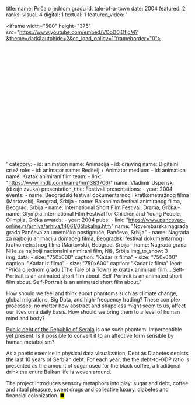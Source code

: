 title: 
    name: Priča o jednom gradu
id: tale-of-a-town
date: 2004
featured: 2
ranks:
    visual: 4
    digital: 1
    textual: 1
featured_video: '<style>.codegena{position:relative;width:100%;height:0;padding-bottom:75%;}.codegena iframe{position:absolute;top:0;left:0;width:100%;height:100%;}</style><div class="codegena"><iframe width="500" height="375" src="https://www.youtube.com/embed/VOoD0jDfjcM?&theme=dark&autohide=2&cc_load_policy=1"frameborder="0"></iframe></div>'
category: 
    - id: animation
      name: Animacija
    - id: drawing
      name: Digitalni crtež
role:
    - id: animator
      name: Reditelj + Animator
medium:
    - id: animation
      name: Kratak animirani film
team:
    - link: "https://www.imdb.com/name/nm1383706/"
      name: Vladimir Uspenski (dizajn zvuka)
presentation_title: Festivali
presentations:
    - year: 2004
      events:
        - name: Beogradski festival dokumentarnog i kratkometražnog filma (Martovski), Beograd, Srbija
        - name: Balkanima festival animiranog filma, Beograd, Srbija
        - name: International Short Film Festival, Drama, Grčka
        - name: Olympia International Film Festival for Children and Young People, Olimpija, Grčka
awards:
    - year: 2004
      pubs:
        - link: "https://www.pancevac-online.rs/arhiva/arhiva/!4061/05lokalna.htm"
          name: "Novembarska nagrada grada Pančeva za umetničko postignuće, Pančevo, Srbija"
        - name: Nagrada za najbolju animaciju domaćeg filma, Beogradski festival dokumentarnog i kratkometražnog filma (Martovski), Beograd, Srbija
        - name: Nagrada grada Niša za najbolji nacionalni animirani film, Niš, Srbija
img_to_show: 3       
img_data:
    - size: "750x600"
      caption: "Kadar iz filma"
    - size: "750x600"
      caption: "Kadar iz filma"
    - size: "750x600"
      caption: "Kadar iz filma"
lead: "Priča o jednom gradu (The Tale of a Town) je kratak animirani film... Self-Portrait is an animated short film about. Self-Portrait is an animated short film about. Self-Portrait is an animated short film about."

How should we feel and think about phantoms such as climate change, global migrations, Big Data, and high-frequency trading? These complex processes, no matter how abstract and shapeless might seem to us, affect our lives on a daily basis. How should we bring them to a level of human mind and body?  

<a href='http://www.javnidug.gov.rs/eng/default.asp' target="_blank">Public debt of the Republic of Serbia</a> is one such phantom: imperceptible yet present. Is it possible to convert it to an affective form sensible by human metabolism? 

As a poetic exercise in physical data visualization, Debt as Diabetes depicts the last 10 years of Serbian debt. For each year, the the debt-to-GDP ratio is presented as the amount of sugar used for the black coffee, a traditional drink the entire Balkan life is woven around. 

The project introduces sensory metaphors into play: sugar and debt, coffee and ritual pleasure, sweet drugs and collective luxury, diabetes and financial colonization. <mark>&#9632;</mark>